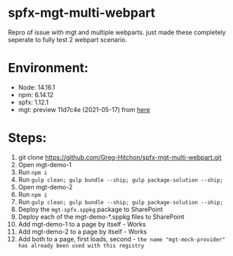 # spfx-mgt-multi-webpart
Repro of issue with mgt and multiple webparts. just made these completely seperate to fully test 2 webpart scenario.

# Environment:
* Node: 14.16.1
* npm: 6.14.12
* spfx: 1.12.1
* mgt: preview 11d7c4e (2021-05-17) from [here](https://github.com/microsoftgraph/microsoft-graph-toolkit/actions/workflows/push.yml?query=branch%3Amain)

# Steps:
1. git clone https://github.com/Greg-Hitchon/spfx-mgt-multi-webpart.git
1. Open mgt-demo-1
1. Run `npm i`
1. Run `gulp clean; gulp bundle --ship; gulp package-solution --ship;`
1. Open mgt-demo-2
1. Run `npm i`
1. Run `gulp clean; gulp bundle --ship; gulp package-solution --ship;`
1. Deploy the `mgt-spfx.sppkg` package to SharePoint
1. Deploy each of the mgt-demo-*.sppkg files to SharePoint 
1. Add mgt-demo-1 to a page by itself - Works
1. Add mgt-demo-2 to a page by itself - Works
1. Add both to a page, first loads, second - `the name "mgt-mock-provider" has already been used with this registry`

